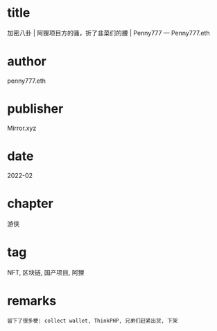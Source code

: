# title
加密八卦 | 阿狸项目方的骚，折了韭菜们的腰 | Penny777 — Penny777.eth

# author
penny777.eth

# publisher
Mirror.xyz

# date
2022-02

# chapter
游侠

# tag
NFT, 区块链, 国产项目, 阿狸

# remarks
`留下了很多梗: collect wallet, ThinkPHP, 兄弟们赶紧出货, 下架`
